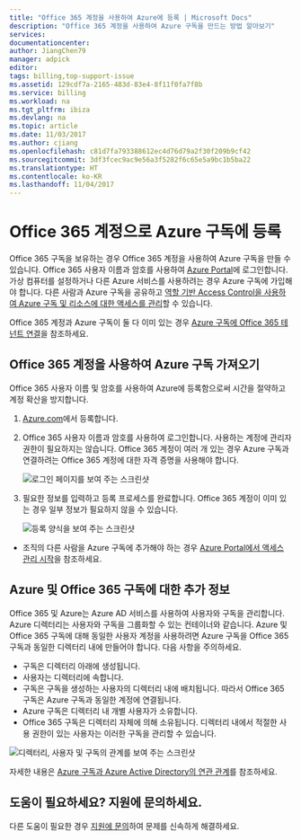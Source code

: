 ```yaml
---
title: "Office 365 계정을 사용하여 Azure에 등록 | Microsoft Docs"
description: "Office 365 계정을 사용하여 Azure 구독을 만드는 방법 알아보기"
services: 
documentationcenter: 
author: JiangChen79
manager: adpick
editor: 
tags: billing,top-support-issue
ms.assetid: 129cdf7a-2165-483d-83e4-8f11f0fa7f8b
ms.service: billing
ms.workload: na
ms.tgt_pltfrm: ibiza
ms.devlang: na
ms.topic: article
ms.date: 11/03/2017
ms.author: cjiang
ms.openlocfilehash: c81d7fa793388612ec4d76d79a2f30f209b9cf42
ms.sourcegitcommit: 3df3fcec9ac9e56a3f5282f6c65e5a9bc1b5ba22
ms.translationtype: HT
ms.contentlocale: ko-KR
ms.lasthandoff: 11/04/2017
---
```

# <a name="sign-up-for-an-azure-subscription-with-your-office-365-account"></a>Office 365 계정으로 Azure 구독에 등록
Office 365 구독을 보유하는 경우 Office 365 계정을 사용하여 Azure 구독을 만들 수 있습니다. Office 365 사용자 이름과 암호를 사용하여 [Azure Portal](https://portal.azure.com/)에 로그인합니다. 가상 컴퓨터를 설정하거나 다른 Azure 서비스를 사용하려는 경우 Azure 구독에 가입해야 합니다. 다른 사람과 Azure 구독을 공유하고 [역할 기반 Access Control을 사용하여 Azure 구독 및 리소스에 대한 액세스를 관리](https://docs.microsoft.com/azure/active-directory/role-based-access-control-configure)할 수 있습니다.

Office 365 계정과 Azure 구독이 둘 다 이미 있는 경우 [Azure 구독에 Office 365 테넌트 연결](billing-add-office-365-tenant-to-azure-subscription.md)을 참조하세요.

## <a name="get-an-azure-subscription-using-your-office-365-account"></a>Office 365 계정을 사용하여 Azure 구독 가져오기

Office 365 사용자 이름 및 암호를 사용하여 Azure에 등록함으로써 시간을 절약하고 계정 확산을 방지합니다. 

1. [Azure.com](https://account.azure.com/signup?offer=MS-AZR-0044p&appId=docs)에서 등록합니다. 
2. Office 365 사용자 이름과 암호를 사용하여 로그인합니다. 사용하는 계정에 관리자 권한이 필요하지는 않습니다. Office 365 계정이 여러 개 있는 경우 Azure 구독과 연결하려는 Office 365 계정에 대한 자격 증명을 사용해야 합니다. 

   ![로그인 페이지를 보여 주는 스크린샷](./media/billing-use-existing-office-365-account-azure-subscription/billing-sign-in-with-office-365-account.png)

3. 필요한 정보를 입력하고 등록 프로세스를 완료합니다. Office 365 계정이 이미 있는 경우 일부 정보가 필요하지 않을 수 있습니다.

    ![등록 양식을 보여 주는 스크린샷](./media/billing-use-existing-office-365-account-azure-subscription/billing-azure-sign-up-fill-information.png)

- 조직의 다른 사람을 Azure 구독에 추가해야 하는 경우 [Azure Portal에서 액세스 관리 시작](../active-directory/role-based-access-control-what-is.md)을 참조하세요. 

## <a id="more-about-subs">Azure 및 Office 365 구독에 대한 추가 정보</a>
Office 365 및 Azure는 Azure AD 서비스를 사용하여 사용자와 구독을 관리합니다. Azure 디렉터리는 사용자와 구독을 그룹화할 수 있는 컨테이너와 같습니다. Azure 및 Office 365 구독에 대해 동일한 사용자 계정을 사용하려면 Azure 구독을 Office 365 구독과 동일한 디렉터리 내에 만들어야 합니다. 다음 사항을 주의하세요.

* 구독은 디렉터리 아래에 생성됩니다.
* 사용자는 디렉터리에 속합니다.
* 구독은 구독을 생성하는 사용자의 디렉터리 내에 배치됩니다. 따라서 Office 365 구독은 Azure 구독과 동일한 계정에 연결됩니다.
* Azure 구독은 디렉터리 내 개별 사용자가 소유합니다.
* Office 365 구독은 디렉터리 자체에 의해 소유됩니다. 디렉터리 내에서 적절한 사용 권한이 있는 사용자는 이러한 구독을 관리할 수 있습니다.

![디렉터리, 사용자 및 구독의 관계를 보여 주는 스크린샷](./media/billing-use-existing-office-365-account-azure-subscription/19-background-information.png)

자세한 내용은 [Azure 구독과 Azure Active Directory의 연관 관계](../active-directory/active-directory-how-subscriptions-associated-directory.md)를 참조하세요.

## <a name="need-help-contact-support"></a>도움이 필요하세요? 지원에 문의하세요.
다른 도움이 필요한 경우 [지원에 문의](https://portal.azure.com/?#blade/Microsoft_Azure_Support/HelpAndSupportBlade)하여 문제를 신속하게 해결하세요. 
